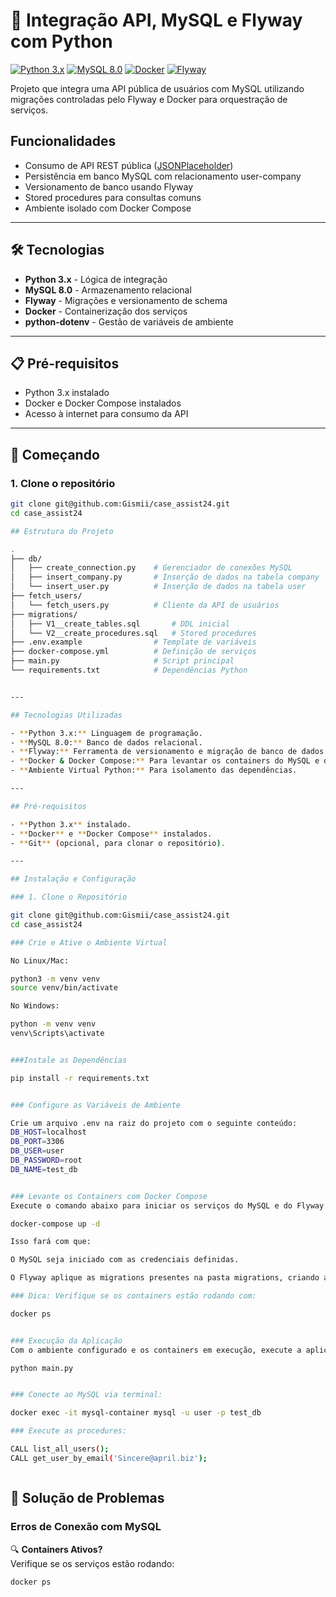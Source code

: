 # 🚀 Integração API, MySQL e Flyway com Python

[![Python 3.x](https://img.shields.io/badge/Python-3.x-blue.svg)](https://www.python.org/)
[![MySQL 8.0](https://img.shields.io/badge/MySQL-8.0-blue.svg)](https://www.mysql.com/)
[![Docker](https://img.shields.io/badge/Docker-Compose-blue.svg)](https://www.docker.com/)
[![Flyway](https://img.shields.io/badge/Flyway-Migrations-orange.svg)](https://flywaydb.org/)

Projeto que integra uma API pública de usuários com MySQL utilizando migrações controladas pelo Flyway e Docker para orquestração de serviços.

##  Funcionalidades

- Consumo de API REST pública ([JSONPlaceholder](https://jsonplaceholder.typicode.com/users))
- Persistência em banco MySQL com relacionamento user-company
- Versionamento de banco usando Flyway
- Stored procedures para consultas comuns
- Ambiente isolado com Docker Compose

---

## 🛠 Tecnologias

- **Python 3.x** - Lógica de integração
- **MySQL 8.0** - Armazenamento relacional
- **Flyway** - Migrações e versionamento de schema
- **Docker** - Containerização dos serviços
- **python-dotenv** - Gestão de variáveis de ambiente
---

## 📋 Pré-requisitos

- Python 3.x instalado
- Docker e Docker Compose instalados
- Acesso à internet para consumo da API

---

## 🚀 Começando

### 1. Clone o repositório
```bash
git clone git@github.com:Gismii/case_assist24.git
cd case_assist24

## Estrutura do Projeto

.
├── db/
│   ├── create_connection.py    # Gerenciador de conexões MySQL
│   ├── insert_company.py       # Inserção de dados na tabela company
│   └── insert_user.py          # Inserção de dados na tabela user
├── fetch_users/
│   └── fetch_users.py          # Cliente da API de usuários
├── migrations/
│   ├── V1__create_tables.sql       # DDL inicial
│   └── V2__create_procedures.sql   # Stored procedures
├── .env.example                # Template de variáveis
├── docker-compose.yml          # Definição de serviços
├── main.py                     # Script principal
└── requirements.txt            # Dependências Python


---

## Tecnologias Utilizadas

- **Python 3.x:** Linguagem de programação.
- **MySQL 8.0:** Banco de dados relacional.
- **Flyway:** Ferramenta de versionamento e migração de banco de dados.
- **Docker & Docker Compose:** Para levantar os containers do MySQL e do Flyway.
- **Ambiente Virtual Python:** Para isolamento das dependências.

---

## Pré-requisitos

- **Python 3.x** instalado.
- **Docker** e **Docker Compose** instalados.
- **Git** (opcional, para clonar o repositório).

---
```
```bash
## Instalação e Configuração

### 1. Clone o Repositório

git clone git@github.com:Gismii/case_assist24.git
cd case_assist24

### Crie e Ative o Ambiente Virtual

No Linux/Mac:

python3 -m venv venv
source venv/bin/activate

No Windows:

python -m venv venv
venv\Scripts\activate

```

```bash

###Instale as Dependências

pip install -r requirements.txt

```

```bash

### Configure as Variáveis de Ambiente

Crie um arquivo .env na raiz do projeto com o seguinte conteúdo:
DB_HOST=localhost
DB_PORT=3306
DB_USER=user
DB_PASSWORD=root
DB_NAME=test_db

```

```bash

### Levante os Containers com Docker Compose
Execute o comando abaixo para iniciar os serviços do MySQL e do Flyway:

docker-compose up -d

Isso fará com que:

O MySQL seja iniciado com as credenciais definidas.

O Flyway aplique as migrations presentes na pasta migrations, criando as tabelas e as stored procedures.

```

```bash
### Dica: Verifique se os containers estão rodando com:

docker ps

```

```bash

### Execução da Aplicação
Com o ambiente configurado e os containers em execução, execute a aplicação Python para consumir a API e persistir os dados:

python main.py

```

```bash

### Conecte ao MySQL via terminal:

docker exec -it mysql-container mysql -u user -p test_db

```

```bash
### Execute as procedures:

CALL list_all_users();
CALL get_user_by_email('Sincere@april.biz');



```
## 🚨 Solução de Problemas

### Erros de Conexão com MySQL

🔍 **Containers Ativos?**  
Verifique se os serviços estão rodando:
```bash
docker ps